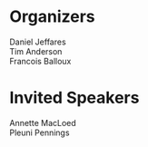 # Organizers

Daniel Jeffares  
Tim Anderson  
Francois Balloux


# Invited Speakers

Annette MacLoed  
Pleuni Pennings
